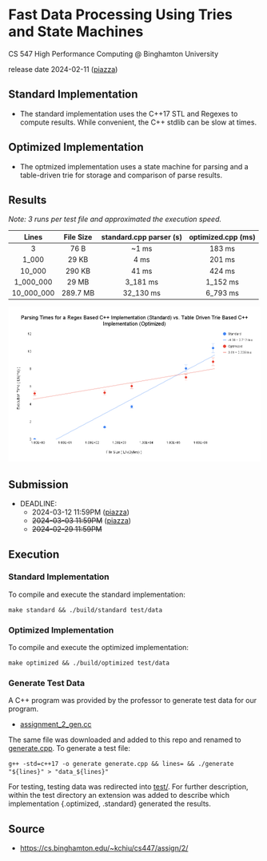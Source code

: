 # Fast Data Processing Using Tries and State Machines

CS 547 High Performance Computing @ Binghamton University

release date 2024-02-11 ([piazza](https://piazza.com/class/lrkxtzhdnc831h/post/67))

## Standard Implementation

* The standard implementation uses the C++17 STL and Regexes to compute
  results. While convenient, the C++ stdlib can be slow at times.

## Optimized Implementation

* The optmized implementation uses a state machine for parsing and a table-driven
  trie for storage and comparison of parse results.

## Results

_Note: 3 runs per test file and approximated the execution speed._

| Lines                       | File Size                 | standard.cpp parser (s)    | optimized.cpp (ms)        |
|-----------------------------|---------------------------|----------------------------|---------------------------|
| <center>3</center>          | <center>76 B</center>     | <center>~1 ms</center>     | <center>183 ms</center>   |
| <center>1_000</center>      | <center>29 KB</center>    | <center>4 ms</center>      | <center>201 ms</center>   |
| <center>10_000</center>     | <center>290 KB</center>   | <center>41 ms</center>     | <center>424 ms</center>   |
| <center>1_000_000</center>  | <center>29 MB</center>    | <center>3_181 ms</center>  | <center>1_152 ms</center> |
| <center>10_000_000</center> | <center>289.7 MB</center> | <center>32_130 ms</center> | <center>6_793 ms</center> |

<img src="./figures/results.png" alt="Parsing Times for a Regex Implementation vs. Table Driven Trie Implementation."/>

## Submission

* DEADLINE:
    * 2024-03-12 11:59PM     ([piazza](https://piazza.com/class/lrkxtzhdnc831h/post/111))
    * ~~2024-03-03 11:59PM~~ ([piazza](https://piazza.com/class/lrkxtzhdnc831h/post/97))
    * ~~2024-02-29 11:59PM~~

## Execution

### Standard Implementation

To compile and execute the standard implementation:

```shell
make standard && ./build/standard test/data
```

### Optimized Implementation

To compile and execute the optimized implementation:

```shell
make optimized && ./build/optimized test/data
```

### Generate Test Data

A C++ program was provided by the professor to generate test data for our program.

* [assignment_2_gen.cc](https://cdn-uploads.piazza.com/paste/jzm3q3u8zkr2v1/459abbb60ec2ba06bfe3d7f9186d40bcd93636b523a27fb456ef6422c9ebe25f/assignment_2_gen.cc)

The same file was downloaded and added to this repo and renamed to [generate.cpp](./generate.cpp). To
generate a test file:

```shell
g++ -std=c++17 -o generate generate.cpp && lines= && ./generate "${lines}" > "data_${lines}"
```

For testing, testing data was redirected into [test/](./test). For further description, within
the test directory an extension was added to describe which implementation {.optimized, .standard}
generated the results.

## Source

* https://cs.binghamton.edu/~kchiu/cs447/assign/2/